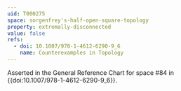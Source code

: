 ```yaml
---
uid: T000275
space: sorgenfrey's-half-open-square-topology
property: extremally-disconnected
value: false
refs:
  - doi: 10.1007/978-1-4612-6290-9_6
    name: Counterexamples in Topology
---
```

Asserted in the General Reference Chart for space #84 in
{{doi:10.1007/978-1-4612-6290-9_6}}.
